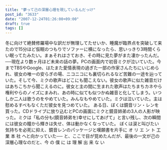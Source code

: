 ```yaml
---
title: "夢って己の深層心理を現しているんだっけ"
post_id: "3633"
date: "2007-12-24T01:26:00+09:00"
draft: true
tags: []
---
```



冬に向けて絶賛修羅場中な訳だが無理してたせいか、睡魔が臨界点を突破して来たので15分ほど仮眠のつもりでソファーに横になったら、思いっきり3時間くらい眠ってたみたい。まぁそれはさておき、その時に見た夢がまた凄かったんだ。 ──現在より数ヶ月ほど未来の話の夢。PCの画面内で初音ミクが泣いていた。今までTBSやGoogle、はたまた愛情表現の過ぎた一部の作家さんたちにいじめられ、彼女の唯一の安らぎの場、ニコニコにも裏切られるなど苦難の一途を辿っていた。そして今、ミクの歌声はどこにも聞こえない。彼女の歌声に似た雑音だけはあちこちから聞こえるのに。彼女と主の間に生まれた歌声はたちまちカネやら権利やらのノイズにまみれ、あの時に似ても似つかぬ雑音と化してしまう。いつしか二人は歌うのをやめていた。みんなもやめていた。ミクは泣いていた。主は慰めるすべもなくただ彼女を見つめていた。 ある日、ぼくは鏡音リン・レンを買った。CDドライブに放り込むとPCの画面にミクと鏡音姉弟の3人の人影が映った。ミクは「私の分も(鏡音姉弟を)幸せにしてあげて」と言い残し、次の瞬間には彼女の瞳から輝きは失せ、体は動かなくなっていた。 ぼくは涙と叫びたい気持ちを必死に抑え、鏡音レンのパッケージと嘆願書を片手に オ リ エ ン ト 工 業 本 社 へと向かっていた── と、ここで目が覚めたんだが、最後の一文が己の深層心理なのだと、今 の 僕 に は 理 解 出 来 な い
